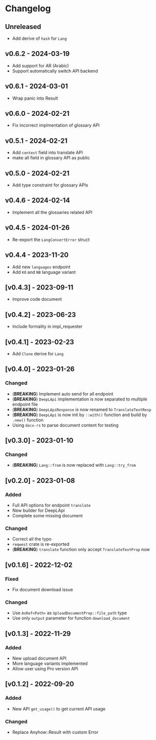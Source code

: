 # Changelog

## Unreleased
- Add derive of `hash` for `Lang`

## v0.6.2 - 2024-03-19

- Add support for AR (Arabic)
- Support automatically switch API backend

## v0.6.1 - 2024-03-01

- Wrap panic into Result

## v0.6.0 - 2024-02-21

- Fix incorrect implmentation of glossary API

## v0.5.1 - 2024-02-21

- Add `context` field into translate API
- make all field in glossary API as public

## v0.5.0 - 2024-02-21

- Add type constraint for glossary APIs

## v0.4.6 - 2024-02-14

- Implement all the glossaries related API

## v0.4.5 - 2024-01-26
- Re-export the `LangConvertError` struct

## v0.4.4 - 2023-11-20

- Add new `languages` endpoint
- Add `KO` and `NB` language variant

## [v0.4.3] - 2023-09-11

- Improve code document

## [v0.4.2] - 2023-06-23

- Include formality in impl_requester

## [v0.4.1] - 2023-02-23

- Add `Clone` derive for `Lang`

## [v0.4.0] - 2023-01-26

### Changed

- (**BREAKING**) Implement auto send for all endpoint
- (**BREAKING**) `DeepLApi` implementation is now separated to multiple endpoint file
- (**BREAKING**) `DeepLApiResponse` is now renamed to `TranslateTextResp`
- (**BREAKING**) `DeepLApi` is now init by `::with()` function and build by `.new()` function
- Using `docx-rs` to parse document content for testing

## [v0.3.0] - 2023-01-10

### Changed

- (**BREAKING**) `Lang::from` is now replaced with `Lang::try_from`

## [v0.2.0] - 2023-01-08

### Added

- Full API options for endpoint `translate`
- New builder for DeepLApi
- Complete some missing document

### Changed

- Correct all the typo
- `reqwest` crate is re-exported
- (**BREAKING**) `translate` function only accept `TranslateTextProp` now

## [v0.1.6] - 2022-12-02

### Fixed

- Fix document download issue

### Changed

- Use `AsRef<Path>` as `UploadDocumentProp::file_path` type
- Use only `output` parameter for function `download_document`

## [v0.1.3] - 2022-11-29

### Added

- New upload document API
- More language variants implemented
- Allow user using Pro version API

## [v0.1.2] - 2022-09-20

### Added

- New API `get_usage()` to get current API usage

### Changed

- Replace Anyhow::Result with custom Error
